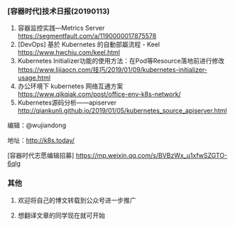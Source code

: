 



### [容器时代]技术日报(20190113)

1. 容器监控实践—Metrics Server https://segmentfault.com/a/1190000017875578
2. [DevOps] 基於 Kubernetes 的自動部屬流程 - Keel  https://www.hwchiu.com/keel.html
3. Kubernetes Initializer功能的使用方法：在Pod等Resource落地前进行修改  https://www.lijiaocn.com/技巧/2019/01/09/kubernetes-initializer-usage.html
4. 办公环境下 kubernetes 网络互通方案 https://www.qikqiak.com/post/office-env-k8s-network/
5. Kubernetes源码分析——apiserver http://qiankunli.github.io/2019/01/05/kubernetes_source_apiserver.html



编辑：@wujiandong

地址：http://k8s.today/

[容器时代志愿编辑招募] https://mp.weixin.qq.com/s/BVBzWx_u1xfwSZGTO-6qlg

### 其他

1. 欢迎将自己的博文转载到公众号进一步推广

2. 想翻译文章的同学现在就可开始
